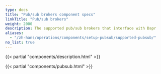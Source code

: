 ```yaml
---
type: docs
title: "Pub/sub brokers component specs"
linkTitle: "Pub/sub brokers"
weight: 2000
description: The supported pub/sub brokers that interface with Dapr
aliases:
  - "/zh-hans/operations/components/setup-pubsub/supported-pubsub/"
no_list: true
---
```


{{< partial "components/description.html" >}}

{{< partial "components/pubsub.html" >}}
